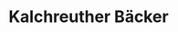 ---
title: "Kalchreuther Bäcker"
url: /nuernberg/kalchreuther-baecker-zerzabelshofstrasse/
shop: Bäckerei
---
